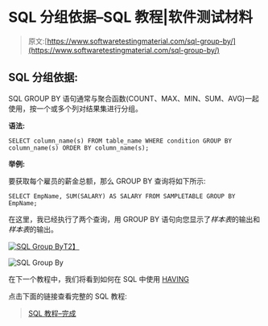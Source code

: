 # SQL 分组依据–SQL 教程|软件测试材料

> 原文:[https://www.softwaretestingmaterial.com/sql-group-by/](https://www.softwaretestingmaterial.com/sql-group-by/)

## SQL 分组依据:

SQL GROUP BY 语句通常与聚合函数(COUNT、MAX、MIN、SUM、AVG)一起使用，按一个或多个列对结果集进行分组。

**语法:**

```
SELECT column_name(s) FROM table_name WHERE condition GROUP BY column_name(s) ORDER BY column_name(s);
```

**举例:**

要获取每个雇员的薪金总额，那么 GROUP BY 查询将如下所示:

```
SELECT EmpName, SUM(SALARY) AS SALARY FROM SAMPLETABLE GROUP BY EmpName;
```

在这里，我已经执行了两个查询，用 GROUP BY 语句向您显示了*样本表*的输出和*样本表*的输出。

[![SQL Group By](../Images/8868cc0235fb214b9fcd50f6124b79ee.png "SQL Group By")T2】](https://www.softwaretestingmaterial.com/wp-content/uploads/2017/04/sql-group-by-1.png)

![SQL Group By](../Images/d801f62d50b752bbd2894c50826d7827.png "SQL Group By")

在下一个教程中，我们将看到如何在 SQL 中使用 [HAVING](https://www.softwaretestingmaterial.com/sql-having-clause/)

点击下面的链接查看完整的 SQL 教程:

> [SQL 教程–完成](https://www.softwaretestingmaterial.com/sql-tutorial-complete/)